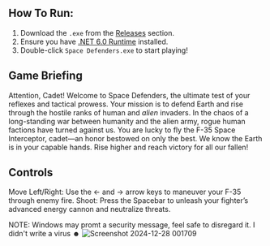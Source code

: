## How To Run:
1. Download the `.exe` from the [Releases](https://github.com/GitHubMat284/Space-Defenders/blob/main/bin/Debug/Space%20Defenders.exe) section.
2. Ensure you have [.NET 6.0 Runtime](https://dotnet.microsoft.com/en-us/download/dotnet/6.0) installed.
3. Double-click `Space Defenders.exe` to start playing!

## Game Briefing
Attention, Cadet!
Welcome to Space Defenders, the ultimate test of your reflexes and tactical prowess. Your mission is to defend Earth and rise through the hostile ranks of human and *alien* invaders. In the chaos of a long-standing war between humanity and the alien army, rogue human factions have turned against us. You are lucky to fly the F-35 Space Interceptor, cadet—an honor bestowed on only the best. We know the Earth is in your capable hands. Rise higher and reach victory for all our fallen!

## Controls
Move Left/Right: Use the ← and → arrow keys to maneuver your F-35 through enemy fire.
Shoot: Press the Spacebar to unleash your fighter’s advanced energy cannon and neutralize threats.

NOTE: Windows may promt a security message, feel safe to disregard it. I didn't write a virus ☻
![Screenshot 2024-12-28 001709](https://github.com/user-attachments/assets/460f1359-667a-489e-8f38-89f6c8f657ea)
